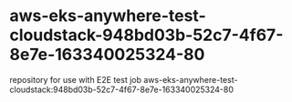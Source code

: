 # aws-eks-anywhere-test-cloudstack-948bd03b-52c7-4f67-8e7e-163340025324-80
repository for use with E2E test job aws-eks-anywhere-test-cloudstack:948bd03b-52c7-4f67-8e7e-163340025324-80
